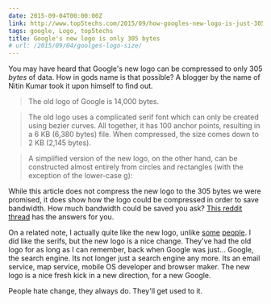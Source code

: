 ```yaml
---
date: 2015-09-04T00:00:00Z
link: http://www.top5techs.com/2015/09/how-googles-new-logo-is-just-305-bytes.html
tags: google, Logo, top5techs
title: Google's new logo is only 305 bytes
# url: /2015/09/04/goolges-logo-size/
---
```


You may have heard that Google's new logo can be compressed to only 305 *bytes* of data. How in gods name is that possible? A blogger by the name of Nitin Kumar took it upon himself to find out.

> The old logo of Google is 14,000 bytes.

> The old logo uses a complicated serif font which can only be created using bezier curves. All together, it has 100 anchor points, resulting in a 6 KB (6,380  bytes) file. When compressed, the size comes down to 2 KB (2,145 bytes).

> A simplified version of the new logo, on the other hand, can be constructed almost entirely from circles and rectangles (with the exception of the lower-case g):

While this article does not compress the new logo to the 305 bytes we were promised, it does show how the logo could be compressed in order to save bandwidth. How much bandwidth could be saved you ask? [This reddit thread](https://www.reddit.com/r/programming/comments/3jl0c2/how_googles_new_logo_is_just_305_bytes/cuq67oz) has the answers for you.

On a related note, I actually quite like the new logo, unlike [some](http://www.newyorker.com/culture/cultural-comment/why-you-hate-googles-new-logo) [people](http://daringfireball.net/linked/2015/09/01/google-logo). I did like the serifs, but the new logo is a nice change. They've had the old logo for as long as I can remember, back when Google was just... Google, the search engine. Its not longer just a search engine any more. Its an email service, map service, mobile OS developer and browser maker. The new logo is a nice fresh kick in a new direction, for a new Google. 

People hate change, they always do. They'll get used to it.